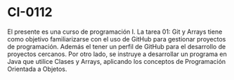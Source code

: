 # CI-0112
El presente es una curso de programación I. 
La tarea 01: Git y Arrays tiene como objetivo familiarizarse con el uso de GitHub para gestionar proyectos de programación. Además el tener un perfil de GitHub para el desarrollo de proyectos cercanos. 
Por otro lado, se instruye a desarrollar un programa en Java que utilice Clases y Arrays, aplicando los conceptos de Programación Orientada a Objetos.
